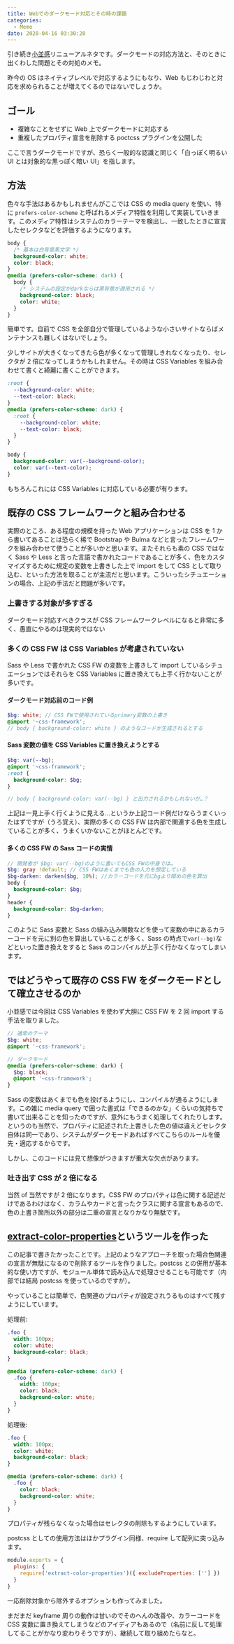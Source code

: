 ```yaml
---
title: Webでのダークモード対応とその時の課題
categories:
  - Memo
date: 2020-04-16 03:30:20
---
```


引き続き[小並感](https://private.unsweets.net/)リニューアルネタです。ダークモードの対応方法と、そのときに出くわした問題とその対処のメモ。

昨今の OS はネイティブレベルで対応するようにもなり、Web もじわじわと対応を求められることが増えてくるのではないでしょうか。

<!-- more -->

## ゴール

- 複雑なことをせずに Web 上でダークモードに対応する
- 重複したプロパティ宣言を削除する poctcss プラグインを公開した

ここで言うダークモードですが、恐らく一般的な認識と同じく「白っぽく明るい UI とは対象的な黒っぽく暗い UI」を指します。

## 方法

色々な手法はあるかもしれませんがここでは CSS の media query を使い、特に `prefers-color-scheme` と呼ばれるメディア特性を利用して実装していきます。このメディア特性はシステムのカラーテーマを検出し、一致したときに宣言したセレクタなどを評価するようになります。

```css
body {
  /* 基本は白背景黒文字 */
  background-color: white;
  color: black;
}
@media (prefers-color-scheme: dark) {
  body {
    /* システムの設定がdarkならば黒背景が適用される */
    background-color: black;
    color: white;
  }
}
```

簡単です。自前で CSS を全部自分で管理しているような小さいサイトならばメンテナンスも難しくはないでしょう。

少しサイトが大きくなってきたら色が多くなって管理しきれなくなったり、セレクタが 2 倍になってしまうかもしれません。その時は CSS Variables を組み合わせて書くと綺麗に書くことができます。

```css
:root {
  --background-color: white;
  --text-color: black;
}
@media (prefers-color-scheme: dark) {
  :root {
    --background-color: white;
    --text-color: black;
  }
}

body {
  background-color: var(--background-color);
  color: var(--text-color);
}
```

もちろんこれには CSS Variables に対応している必要が有ります。

## 既存の CSS フレームワークと組み合わせる

実際のところ、ある程度の規模を持った Web アプリケーションは CSS を 1 から書いてあることは恐らく稀で Bootstrap や Bulma などと言ったフレームワークを組み合わせて使うことが多いかと思います。またそれらも素の CSS ではなく Sass や Less と言った言語で書かれたコードであることが多く、色をカスタマイズするために規定の変数を上書きした上で import をして CSS として取り込む、といった方法を取ることが主流だと思います。こういったシチュエーションの場合、上記の手法だと問題が多いです。

### 上書きする対象が多すぎる

ダークモード対応すべきクラスが CSS フレームワークレベルになると非常に多く、愚直にやるのは現実的ではない

### 多くの CSS FW は CSS Variables が考慮されていない

Sass や Less で書かれた CSS FW の変数を上書きして import しているシチュエーションではそれらを CSS Variables に置き換えても上手く行かないことが多いです。

#### ダークモード対応前のコード例

```scss
$bg: white; // CSS FWで使用されているprimary変数の上書き
@import '~css-framework';
// body { background-color: white } のようなコードが生成されるとする
```

#### Sass 変数の値を CSS Variables に置き換えようとする

```scss
$bg: var(--bg);
@import '~css-framework';
:root {
  background-color: $bg;
}

// body { background-color: var(--bg) } と出力されるかもしれないが…？
```

上記は一見上手く行くように見える…というか上記コード例だけならうまくいったはずですが（うろ覚え）、実際の多くの CSS FW は内部で関連する色を生成していることが多く、うまくいかないことがほとんどです。

#### 多くの CSS FW の Sass コードの実情

```scss
// 開発者が $bg: var(--bg)のように書いてもCSS FWの中身では…
$bg: gray !default; // CSS FWはあくまでも色の入力を想定している
$bg-darken: darken($bg, 10%); //カラーコードを元にbgより暗めの色を算出
body {
  background-color: $bg;
}
header {
  background-color: $bg-darken;
}
```

このように Sass 変数と Sass の組み込み関数などを使って変数の中にあるカラーコードを元に別の色を算出していることが多く、Sass の時点で`var(--bg)`などといった置き換えをすると Sass のコンパイルが上手く行かなくなってしまいます。

## ではどうやって既存の CSS FW をダークモードとして確立させるのか

小並感では今回は CSS Variables を使わず大胆に CSS FW を 2 回 import する手法を取りました。

```scss
// 通常のテーマ
$bg: white;
@import '~css-framework';

// ダークモード
@media (prefers-color-scheme: dark) {
  $bg: black;
  @import '~css-framework';
}
```

Sass の変数はあくまでも色を投げるようにし、コンパイルが通るようにします。この雑に media query で囲った書式は「できるのかな」くらいの気持ちで書いて出来ることを知ったのですが、意外にもうまく処理してくれたりします。というのも当然で、プロパティに記述された上書きした色の値は違えどセレクタ自体は同一であり、システムがダークモードあればすべてこちらのルールを優先・適応するからです。

しかし、このコードには見て想像がつきますが重大な欠点があります。

### 吐き出す CSS が 2 倍になる

当然 of 当然ですが 2 倍になります。CSS FW のプロパティは色に関する記述だけであるわけはなく、カラムやカードと言ったクラスに関する宣言もあるので、色の上書き箇所以外の部分は二重の宣言となりかなり無駄です。

## [extract-color-properties](https://www.npmjs.com/package/extract-color-properties)というツールを作った

この記事で書きたかったことです。上記のようなアプローチを取った場合色関連の宣言が無駄になるので削除するツールを作りました。postcss との併用が基本的な使い方ですが、モジュール単体で読み込んで処理させることも可能です（内部では結局 postcss を使っているのですが）。

やっていることは簡単で、色関連のプロパティが設定されうるものはすべて残すようにしています。

処理前:

```css
.foo {
  width: 100px;
  color: white;
  background-color: black;
}

@media (prefers-color-scheme: dark) {
  .foo {
    width: 100px;
    color: black;
    background-color: white;
  }
}
```

処理後:

```css
.foo {
  width: 100px;
  color: white;
  background-color: black;
}

@media (prefers-color-scheme: dark) {
  .foo {
    color: black;
    background-color: white;
  }
}
```

プロパティが残らなくなった場合はセレクタの削除もするようにしています。

postcss としての使用方法はほかプラグイン同様、require して配列に突っ込みます。

```js
module.exports = {
  plugins: {
    require('extract-color-properties')({ excludeProperties: [''] })
  }
}
```

一応削除対象から除外するオプションも作ってみました。

まだまだ keyframe 周りの動作は甘いのでそのへんの改善や、カラーコードを CSS 変数に置き換えてしまうなどのアイディアもあるので（名前に反して処理してることがかなり変わりそうですが）、継続して取り組めたらなと。
